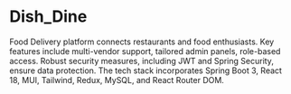 # Dish_Dine
Food Delivery platform connects restaurants and food enthusiasts. Key features include multi-vendor support, tailored admin panels, role-based access. Robust security measures, including JWT and Spring Security, ensure data protection. The tech stack incorporates Spring Boot 3, React 18, MUI, Tailwind, Redux, MySQL, and React Router DOM.
